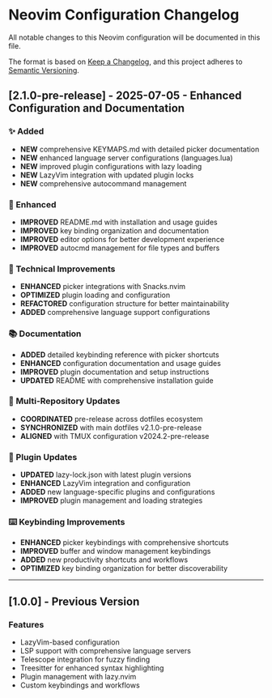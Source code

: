 # Neovim Configuration Changelog

All notable changes to this Neovim configuration will be documented in this file.

The format is based on [Keep a Changelog](https://keepachangelog.com/en/1.0.0/),
and this project adheres to [Semantic Versioning](https://semver.org/spec/v2.0.0.html).

## [2.1.0-pre-release] - 2025-07-05 - Enhanced Configuration and Documentation

### ✨ Added
- **NEW** comprehensive KEYMAPS.md with detailed picker documentation
- **NEW** enhanced language server configurations (languages.lua)
- **NEW** improved plugin configurations with lazy loading
- **NEW** LazyVim integration with updated plugin locks
- **NEW** comprehensive autocommand management

### 🚀 Enhanced
- **IMPROVED** README.md with installation and usage guides
- **IMPROVED** key binding organization and documentation
- **IMPROVED** editor options for better development experience
- **IMPROVED** autocmd management for file types and buffers

### 🔧 Technical Improvements
- **ENHANCED** picker integrations with Snacks.nvim
- **OPTIMIZED** plugin loading and configuration
- **REFACTORED** configuration structure for better maintainability
- **ADDED** comprehensive language support configurations

### 📚 Documentation
- **ADDED** detailed keybinding reference with picker shortcuts
- **ENHANCED** configuration documentation and usage guides
- **IMPROVED** plugin documentation and setup instructions
- **UPDATED** README with comprehensive installation guide

### 🔄 Multi-Repository Updates
- **COORDINATED** pre-release across dotfiles ecosystem
- **SYNCHRONIZED** with main dotfiles v2.1.0-pre-release
- **ALIGNED** with TMUX configuration v2024.2-pre-release

### 🔌 Plugin Updates
- **UPDATED** lazy-lock.json with latest plugin versions
- **ENHANCED** LazyVim integration and configuration
- **ADDED** new language-specific plugins and configurations
- **IMPROVED** plugin management and loading strategies

### ⌨️ Keybinding Improvements
- **ENHANCED** picker keybindings with comprehensive shortcuts
- **IMPROVED** buffer and window management keybindings
- **ADDED** new productivity shortcuts and workflows
- **OPTIMIZED** key binding organization for better discoverability

---

## [1.0.0] - Previous Version
### Features
- LazyVim-based configuration
- LSP support with comprehensive language servers
- Telescope integration for fuzzy finding
- Treesitter for enhanced syntax highlighting
- Plugin management with lazy.nvim
- Custom keybindings and workflows